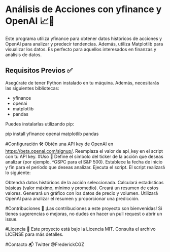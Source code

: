 # Análisis de Acciones con yfinance y OpenAI 📈🤖

Este programa utiliza yfinance para obtener datos históricos de acciones y OpenAI para analizar y predecir tendencias. Además, utiliza Matplotlib para visualizar los datos. Es perfecto para aquellos interesados en finanzas y análisis de datos.

## Requisitos Previos ✅

Asegúrate de tener Python instalado en tu máquina. Además, necesitarás las siguientes bibliotecas:
- yfinance
- openai
- matplotlib
- pandas

Puedes instalarlas utilizando pip:

pip install yfinance openai matplotlib pandas

#Configuración 🛠️
Obtén una API key de OpenAI en https://beta.openai.com/signup/.
Reemplaza el valor de api_key en el script con tu API key.
#Uso 🚀
Define el símbolo del ticker de la acción que deseas analizar (por ejemplo, ^GSPC para el S&P 500).
Establece la fecha de inicio y fin para el período que deseas analizar.
Ejecuta el script.
El script realizará lo siguiente:

Obtendrá datos históricos de la acción seleccionada.
Calculará estadísticas básicas (valor máximo, mínimo y promedio).
Creará un resumen de estos valores.
Generará un gráfico con los datos de precio y volumen.
Utilizará OpenAI para analizar el resumen y proporcionar una predicción.

#Contribuciones 🤝
¡Las contribuciones a este proyecto son bienvenidas! Si tienes sugerencias o mejoras, no dudes en hacer un pull request o abrir un issue.

#Licencia 📜
Este proyecto está bajo la Licencia MIT. Consulta el archivo LICENSE para más detalles.

#Contacto 📬
Twitter @FrederickCGZ
